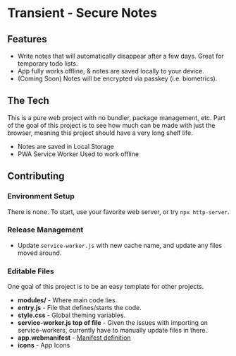 # Transient - Secure Notes

## Features

- Write notes that will automatically disappear after a few days. Great for temporary todo lists.
- App fully works offline, & notes are saved locally to your device. 
- (Coming Soon) Notes will be encrypted via passkey (i.e. biometrics).

## The Tech

This is a pure web project with no bundler, package management, etc. Part of the goal of this project is to see how much can be made with just the browser, meaning this project should have a very long shelf life.

- Notes are saved in Local Storage
- PWA Service Worker Used to work offline

## Contributing

### Environment Setup

There is none. To start, use your favorite web server, or try `npx http-server`.

### Release Management

- Update `service-worker.js` with new cache name, and update any files moved around.

### Editable Files

One goal of this project is to be an easy template for other projects.

- **modules/** - Where main code lies.
- **entry.js** - File that defines/starts the code.
- **style.css** - Global theming variables.
- **service-worker.js top of file** - Given the issues with importing on service-workers, currently have to manually update files in there.
- **app.webmanifest** - [Manifest definition](https://developer.mozilla.org/en-US/docs/Web/Manifest)
- **icons** - App Icons
